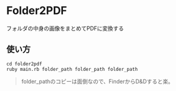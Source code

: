 # Folder2PDF
フォルダの中身の画像をまとめてPDFに変換する

## 使い方
```
cd folder2pdf
ruby main.rb folder_path folder_path folder_path
```

> folder_pathのコピーは面倒なので、FinderからD&Dすると楽。
